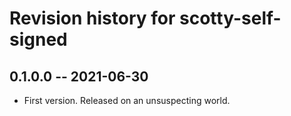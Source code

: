 # Revision history for scotty-self-signed

## 0.1.0.0 -- 2021-06-30

* First version. Released on an unsuspecting world.
